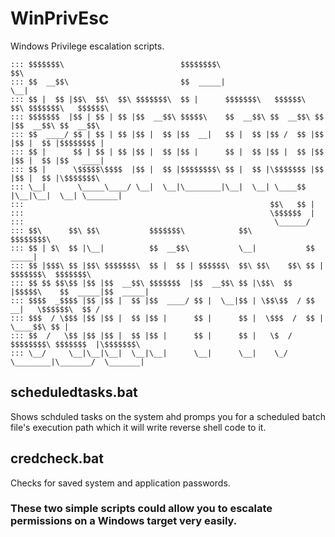 # WinPrivEsc
Windows Privilege escalation scripts.
```
::: $$$$$$$\                          $$$$$$$$\                     $$\                         
::: $$  __$$\                         $$  _____|                    \__|                        
::: $$ |  $$ |$$\  $$\  $$\ $$$$$$$\  $$ |      $$$$$$$\   $$$$$$\  $$\ $$$$$$$\   $$$$$$\      
::: $$$$$$$  |$$ | $$ | $$ |$$  __$$\ $$$$$\    $$  __$$\ $$  __$$\ $$ |$$  __$$\ $$  __$$\     
::: $$  ____/ $$ | $$ | $$ |$$ |  $$ |$$  __|   $$ |  $$ |$$ /  $$ |$$ |$$ |  $$ |$$$$$$$$ |    
::: $$ |      $$ | $$ | $$ |$$ |  $$ |$$ |      $$ |  $$ |$$ |  $$ |$$ |$$ |  $$ |$$   ____|    
::: $$ |      \$$$$$\$$$$  |$$ |  $$ |$$$$$$$$\ $$ |  $$ |\$$$$$$$ |$$ |$$ |  $$ |\$$$$$$$\     
::: \__|       \_____\____/ \__|  \__|\________|\__|  \__| \____$$ |\__|\__|  \__| \_______|    
:::                                                       $$\   $$ |                            
:::                                                       \$$$$$$  |                            
:::                                                        \______/                             
::: $$\      $$\ $$\           $$$$$$$\            $$\            $$$$$$$$\                     
::: $$ | $\  $$ |\__|          $$  __$$\           \__|           $$  _____|                    
::: $$ |$$$\ $$ |$$\ $$$$$$$\  $$ |  $$ | $$$$$$\  $$\ $$\    $$\ $$ |       $$$$$$$\  $$$$$$$\ 
::: $$ $$ $$\$$ |$$ |$$  __$$\ $$$$$$$  |$$  __$$\ $$ |\$$\  $$  |$$$$$\    $$  _____|$$  _____|
::: $$$$  _$$$$ |$$ |$$ |  $$ |$$  ____/ $$ |  \__|$$ | \$$\$$  / $$  __|   \$$$$$$\  $$ /      
::: $$$  / \$$$ |$$ |$$ |  $$ |$$ |      $$ |      $$ |  \$$$  /  $$ |       \____$$\ $$ |      
::: $$  /   \$$ |$$ |$$ |  $$ |$$ |      $$ |      $$ |   \$  /   $$$$$$$$\ $$$$$$$  |\$$$$$$$\ 
::: \__/     \__|\__|\__|  \__|\__|      \__|      \__|    \_/    \________|\_______/  \_______|
```

## scheduledtasks.bat
Shows schduled tasks on the system ahd promps you for a scheduled batch file's execution path which it will write reverse shell code to it.

## credcheck.bat 
Checks for saved system and application passwords.

### These two simple scripts could allow you to escalate permissions on a Windows target very easily.
